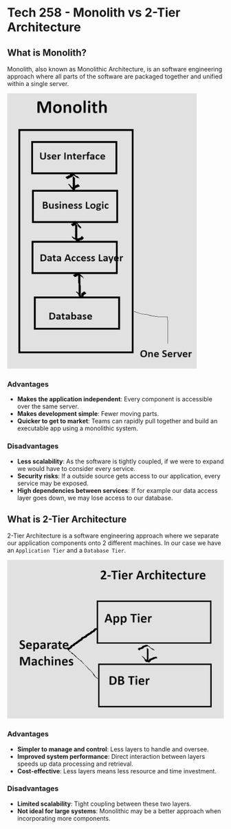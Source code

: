 # Tech 258 - Monolith vs 2-Tier Architecture
## What is Monolith?
Monolith, also known as Monolithic Architecture, is an software engineering approach where all parts of the software are packaged together and unified within a single server.

![monolithic_architecture.png](images/monolithic_architecture.png)

### Advantages
- **Makes the application independent**: Every component is accessible over the same server.
- **Makes development simple**: Fewer moving parts.
- **Quicker to get to market**: Teams can rapidly pull together and build an executable app using a monolithic system.

### Disadvantages
- **Less scalability**: As the software is tightly coupled, if we were to expand we would have to consider every service.
- **Security risks**: If a outside source gets access to our application, every service may be exposed.
- **High dependencies between services**: If for example our data access layer goes down, we may lose access to our database.

## What is 2-Tier Architecture
2-Tier Architecture is a software engineering approach where we separate our application components onto 2 different machines. In our case we have an `Application Tier` and a `Database Tier`.

![2_tier_architecture.png](images/2_tier_architecture.png)

### Advantages
- **Simpler to manage and control**: Less layers to handle and oversee.
- **Improved system performance**: Direct interaction between layers speeds up data processing and retrieval.
- **Cost-effective**: Less layers means less resource and time investment.

### Disadvantages
- **Limited scalability**: Tight coupling between these two layers.
- **Not ideal for large systems**: Monolithic may be a better approach when incorporating more components.

